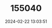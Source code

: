---
title: "155040"
category: "Etropus rimosus"
draft: false
date: 2024-02-22 13:03:51
languages:
  Spanish; Castilian: ["Lenguado Sombreado"]
  Chinese: ["灰腹肢鮃"]
  English: ["Gray Flounder"]
---